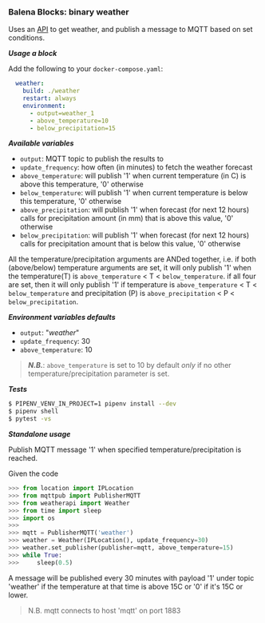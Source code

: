 ### Balena Blocks: binary weather

Uses an [API](https://api.met.no/weatherapi) to get weather, and publish a message to MQTT based on set conditions.

___Usage a block___

Add the following to your `docker-compose.yaml`:

```yaml
  weather:
    build: ./weather
    restart: always
    environment: 
      - output=weather_1
      - above_temperature=10
      - below_precipitation=15
```

___Available variables___

- `output`: MQTT topic to publish the results to
- `update_frequency`: how often (in minutes) to fetch the weather forecast
- `above_temperature`: will publish '1' when current temperature (in C) is above this temperature, '0' otherwise
- `below_temperature`: will publish '1' when current temperature is below this temperature, '0' otherwise
- `above_precipitation`: will publish '1' when forecast (for next 12 hours) calls for precipitation amount (in mm) that is above this value, '0' otherwise
- `below_precipitation`: will publish '1' when forecast (for next 12 hours) calls for precipitation amount that is below this value, '0' otherwise

All the temperature/precipitation arguments are ANDed together, i.e. if both (above/below) temperature arguments are set, it will only publish '1' when the temperature(T) is `above_temperature` < T < `below_temperature`. if all four are set, then it will only publish '1' if temperature is `above_temperature` < T < `below_temperature` and precipitation (P) is `above_precipitation` < P < `below_precipitation`.

___Environment variables defaults___

- `output`: "_weather_"
- `update_frequency`: 30
- `above_temperature`: 10 
> ___N.B.___: `above_temperature` is set to 10 by default _only_ if no other temperature/precipitation parameter is set.

___Tests___

```bash
$ PIPENV_VENV_IN_PROJECT=1 pipenv install --dev
$ pipenv shell
$ pytest -vs
```

___Standalone usage___

Publish MQTT message '1' when specified temperature/precipitation is reached.

Given the code
```python
>>> from location import IPLocation
>>> from mqttpub import PublisherMQTT
>>> from weatherapi import Weather
>>> from time import sleep
>>> import os
>>> 
>>> mqtt = PublisherMQTT('weather')
>>> weather = Weather(IPLocation(), update_frequency=30)
>>> weather.set_publisher(publisher=mqtt, above_temperature=15)
>>> while True:
>>>     sleep(0.5)
```
A message will be published every 30 minutes with payload '1' under topic 'weather' if the temperature at that time is above 15C or '0' if it's 15C or lower.

> N.B. mqtt connects to host 'mqtt' on port 1883